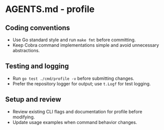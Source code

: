 # AGENTS.md - profile

## Coding conventions
- Use Go standard style and run `make fmt` before committing.
- Keep Cobra command implementations simple and avoid unnecessary abstractions.

## Testing and logging
- Run `go test ./cmd/profile -v` before submitting changes.
- Prefer the repository logger for output; use `t.Logf` for test logging.

## Setup and review
- Review existing CLI flags and documentation for profile before modifying.
- Update usage examples when command behavior changes.
